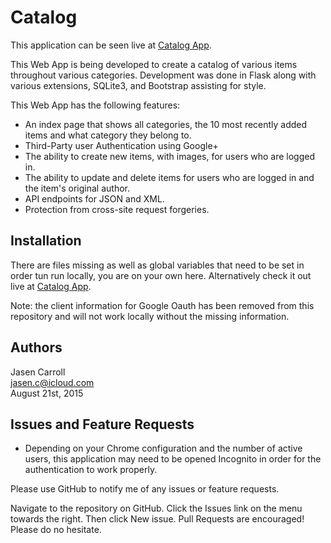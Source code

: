 # Catalog

This application can be seen live at [Catalog App](http://ec2-52-88-32-23.us-west-2.compute.amazonaws.com).

This Web App is being developed to create a catalog of various items throughout various categories. Development was done in Flask along with various extensions, SQLite3, and Bootstrap assisting for style.

This Web App has the following features:

* An index page that shows all categories, the 10 most recently added items and what category they belong to.
* Third-Party user Authentication using Google+
* The ability to create new items, with images, for users who are logged in.
* The ability to update and delete items for users who are logged in and the item's original author.
* API endpoints for JSON and XML.
* Protection from cross-site request forgeries.

## Installation

There are files missing as well as global variables that need to be set in
order tun run locally, you are on your own here. Alternatively check it out
live at [Catalog App](https://fathomless-cove-4387.herokuapp.com/).

Note: the client information for Google Oauth has been removed from this repository and will not work locally without the missing information.

## Authors
Jasen Carroll  
jasen.c@icloud.com  
August 21st, 2015

## Issues and Feature Requests

* Depending on your Chrome configuration and the number of active users, this application may need to be opened Incognito in order for the authentication to work properly.

Please use GitHub to notify me of any issues or feature requests.

Navigate to the repository on GitHub.
Click the Issues link on the menu towards the right.
Then click New issue.
Pull Requests are encouraged! Please do no hesitate.
